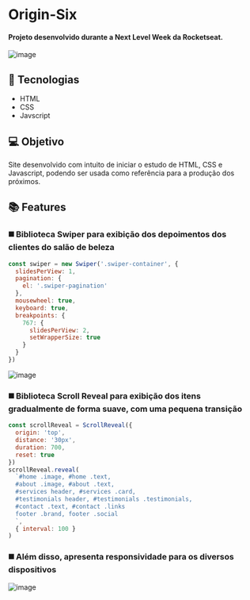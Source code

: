 # Origin-Six
#### Projeto desenvolvido durante a Next Level Week da Rocketseat.
![image](https://user-images.githubusercontent.com/48057126/131681579-06f9f955-e58e-42d5-a50e-b9be8bfef182.png)

## 🚀 Tecnologias
<ul>
  <li>HTML</li>
  <li>CSS</li>
  <li>Javscript</li>
</ul>

## 💻 Objetivo
Site desenvolvido com intuito de iniciar o estudo de HTML, CSS e Javascript, podendo ser usada como referência para a produção dos próximos.

## 📚 Features
### ◼️ Biblioteca Swiper para exibição dos depoimentos dos clientes do salão de beleza
```js
const swiper = new Swiper('.swiper-container', {
  slidesPerView: 1,
  pagination: {
    el: '.swiper-pagination'
  },
  mousewheel: true,
  keyboard: true,
  breakpoints: {
    767: {
      slidesPerView: 2,
      setWrapperSize: true
    }
  }
})
```
![image](https://user-images.githubusercontent.com/48057126/131682853-635d880c-8ad6-416b-b8c9-7fe8e4aeadd8.png)

####

### ◼️ Biblioteca Scroll Reveal para exibição dos itens gradualmente de forma suave, com uma pequena transição

```js
const scrollReveal = ScrollReveal({
  origin: 'top',
  distance: '30px',
  duration: 700,
  reset: true
})
scrollReveal.reveal(
  `#home .image, #home .text,
  #about .image, #about .text,
  #services header, #services .card,
  #testimonials header, #testimonials .testimonials,
  #contact .text, #contact .links
  footer .brand, footer .social
  `,
  { interval: 100 }
)
```

### ◼️ Além disso, apresenta responsividade para os diversos dispositivos

![image](https://user-images.githubusercontent.com/48057126/131684725-a436f9d8-b8aa-4162-8f4c-4920fbc0a3d0.png)

